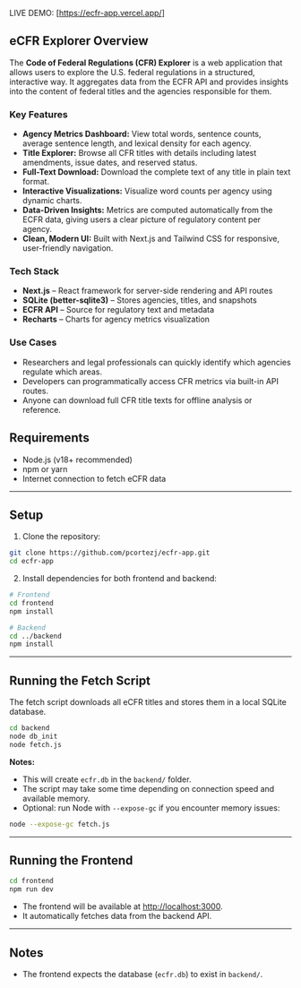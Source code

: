 LIVE DEMO: [https://ecfr-app.vercel.app/]
## eCFR Explorer Overview

The **Code of Federal Regulations (CFR) Explorer** is a web application that allows users to explore the U.S. federal regulations in a structured, interactive way. It aggregates data from the ECFR API and provides insights into the content of federal titles and the agencies responsible for them.  

### Key Features

- **Agency Metrics Dashboard:** View total words, sentence counts, average sentence length, and lexical density for each agency.  
- **Title Explorer:** Browse all CFR titles with details including latest amendments, issue dates, and reserved status.  
- **Full-Text Download:** Download the complete text of any title in plain text format.  
- **Interactive Visualizations:** Visualize word counts per agency using dynamic charts.  
- **Data-Driven Insights:** Metrics are computed automatically from the ECFR data, giving users a clear picture of regulatory content per agency.  
- **Clean, Modern UI:** Built with Next.js and Tailwind CSS for responsive, user-friendly navigation.  

### Tech Stack

- **Next.js** – React framework for server-side rendering and API routes  
- **SQLite (better-sqlite3)** – Stores agencies, titles, and snapshots  
- **ECFR API** – Source for regulatory text and metadata  
- **Recharts** – Charts for agency metrics visualization  

### Use Cases

- Researchers and legal professionals can quickly identify which agencies regulate which areas.  
- Developers can programmatically access CFR metrics via built-in API routes.  
- Anyone can download full CFR title texts for offline analysis or reference.  


## Requirements

- Node.js (v18+ recommended)  
- npm or yarn  
- Internet connection to fetch eCFR data  

---

## Setup

1. Clone the repository:

```bash
git clone https://github.com/pcortezj/ecfr-app.git
cd ecfr-app
```

2. Install dependencies for both frontend and backend:

```bash
# Frontend
cd frontend
npm install

# Backend
cd ../backend
npm install
```

---

## Running the Fetch Script

The fetch script downloads all eCFR titles and stores them in a local SQLite database.

```bash
cd backend
node db_init
node fetch.js
```

**Notes:**

- This will create `ecfr.db` in the `backend/` folder.  
- The script may take some time depending on connection speed and available memory.  
- Optional: run Node with `--expose-gc` if you encounter memory issues:

```bash
node --expose-gc fetch.js
```

---

## Running the Frontend

```bash
cd frontend
npm run dev
```

- The frontend will be available at [http://localhost:3000](http://localhost:3000).  
- It automatically fetches data from the backend API.  

---

## Notes

- The frontend expects the database (`ecfr.db`) to exist in `backend/`.  
